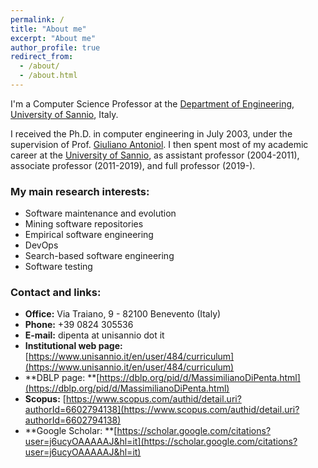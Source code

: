 ```yaml
---
permalink: /
title: "About me"
excerpt: "About me"
author_profile: true
redirect_from: 
  - /about/
  - /about.html
---
```


I'm a Computer Science Professor at the [Department of Engineering](https://www.ding.unisannio.it), [University of Sannio](https://www.unisannio.it), Italy.

I received the Ph.D. in computer engineering in July 2003, under the supervision of Prof. [Giuliano Antoniol](https://www.antoniol.net).
I then spent most of my academic career at the [University of Sannio](https://www.unisannio.it), as assistant professor (2004-2011), associate professor (2011-2019), and full professor (2019-).


### My main research interests:
* Software maintenance and evolution
* Mining software repositories
* Empirical software engineering
* DevOps
* Search-based software engineering
* Software testing

### Contact and links:
* **Office:** Via Traiano, 9 - 82100 Benevento (Italy)
* **Phone:** +39 0824 305536
* **E-mail:** dipenta at unisannio dot it
* **Institutional web page:** [https://www.unisannio.it/en/user/484/curriculum](https://www.unisannio.it/en/user/484/curriculum)
* **DBLP page: **[https://dblp.org/pid/d/MassimilianoDiPenta.html](https://dblp.org/pid/d/MassimilianoDiPenta.html)
* **Scopus:** [https://www.scopus.com/authid/detail.uri?authorId=6602794138](https://www.scopus.com/authid/detail.uri?authorId=6602794138)
* **Google Scholar: **[https://scholar.google.com/citations?user=j6ucyOAAAAAJ&hl=it](https://scholar.google.com/citations?user=j6ucyOAAAAAJ&hl=it)

